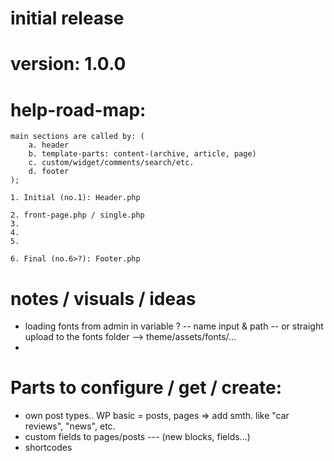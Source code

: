 # initial release
# version: 1.0.0

# help-road-map:

    main sections are called by: (
        a. header
        b. template-parts: content-(archive, article, page)
        c. custom/widget/comments/search/etc.
        d. footer
    );

    1. Initial (no.1): Header.php

    2. front-page.php / single.php
    3.
    4.
    5.

    6. Final (no.6>?): Footer.php

# notes / visuals / ideas
- loading fonts from admin in variable ? -- name input & path -- or straight upload to the fonts folder --> theme/assets/fonts/...
- 

# Parts to configure / get / create:
- own post types.. WP basic = posts, pages => add smth. like "car reviews", "news", etc.
- custom fields to pages/posts --- (new blocks, fields...)
- shortcodes
